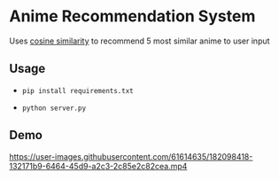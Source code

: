 # Anime Recommendation System

Uses [cosine similarity](https://en.wikipedia.org/wiki/Cosine_similarity "cosine similarity") to recommend 5 most similar anime to user input

## Usage
- `pip install requirements.txt`

- `python server.py`

## Demo



https://user-images.githubusercontent.com/61614635/182098418-132171b9-6464-45d9-a2c3-2c85e2c82cea.mp4

